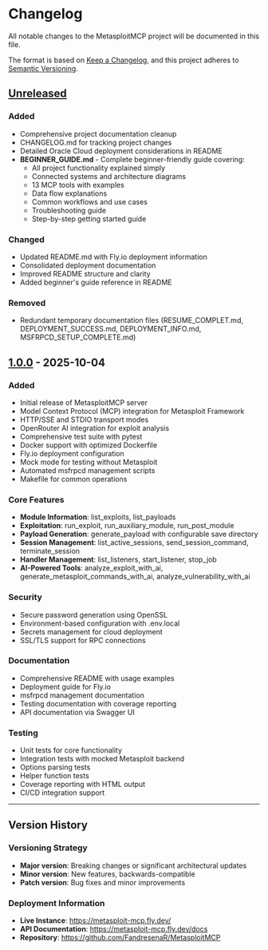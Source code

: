 # Changelog

All notable changes to the MetasploitMCP project will be documented in this file.

The format is based on [Keep a Changelog](https://keepachangelog.com/en/1.0.0/),
and this project adheres to [Semantic Versioning](https://semver.org/spec/v2.0.0.html).

## [Unreleased]

### Added
- Comprehensive project documentation cleanup
- CHANGELOG.md for tracking project changes
- Detailed Oracle Cloud deployment considerations in README
- **BEGINNER_GUIDE.md** - Complete beginner-friendly guide covering:
  - All project functionality explained simply
  - Connected systems and architecture diagrams
  - 13 MCP tools with examples
  - Data flow explanations
  - Common workflows and use cases
  - Troubleshooting guide
  - Step-by-step getting started guide

### Changed
- Updated README.md with Fly.io deployment information
- Consolidated deployment documentation
- Improved README structure and clarity
- Added beginner's guide reference in README

### Removed
- Redundant temporary documentation files (RESUME_COMPLET.md, DEPLOYMENT_SUCCESS.md, DEPLOYMENT_INFO.md, MSFRPCD_SETUP_COMPLETE.md)

## [1.0.0] - 2025-10-04

### Added
- Initial release of MetasploitMCP server
- Model Context Protocol (MCP) integration for Metasploit Framework
- HTTP/SSE and STDIO transport modes
- OpenRouter AI integration for exploit analysis
- Comprehensive test suite with pytest
- Docker support with optimized Dockerfile
- Fly.io deployment configuration
- Mock mode for testing without Metasploit
- Automated msfrpcd management scripts
- Makefile for common operations

### Core Features
- **Module Information**: list_exploits, list_payloads
- **Exploitation**: run_exploit, run_auxiliary_module, run_post_module
- **Payload Generation**: generate_payload with configurable save directory
- **Session Management**: list_active_sessions, send_session_command, terminate_session
- **Handler Management**: list_listeners, start_listener, stop_job
- **AI-Powered Tools**: analyze_exploit_with_ai, generate_metasploit_commands_with_ai, analyze_vulnerability_with_ai

### Security
- Secure password generation using OpenSSL
- Environment-based configuration with .env.local
- Secrets management for cloud deployment
- SSL/TLS support for RPC connections

### Documentation
- Comprehensive README with usage examples
- Deployment guide for Fly.io
- msfrpcd management documentation
- Testing documentation with coverage reporting
- API documentation via Swagger UI

### Testing
- Unit tests for core functionality
- Integration tests with mocked Metasploit backend
- Options parsing tests
- Helper function tests
- Coverage reporting with HTML output
- CI/CD integration support

---

## Version History

### Versioning Strategy
- **Major version**: Breaking changes or significant architectural updates
- **Minor version**: New features, backwards-compatible
- **Patch version**: Bug fixes and minor improvements

### Deployment Information
- **Live Instance**: https://metasploit-mcp.fly.dev/
- **API Documentation**: https://metasploit-mcp.fly.dev/docs
- **Repository**: https://github.com/FandresenaR/MetasploitMCP

[Unreleased]: https://github.com/FandresenaR/MetasploitMCP/compare/v1.0.0...HEAD
[1.0.0]: https://github.com/FandresenaR/MetasploitMCP/releases/tag/v1.0.0
